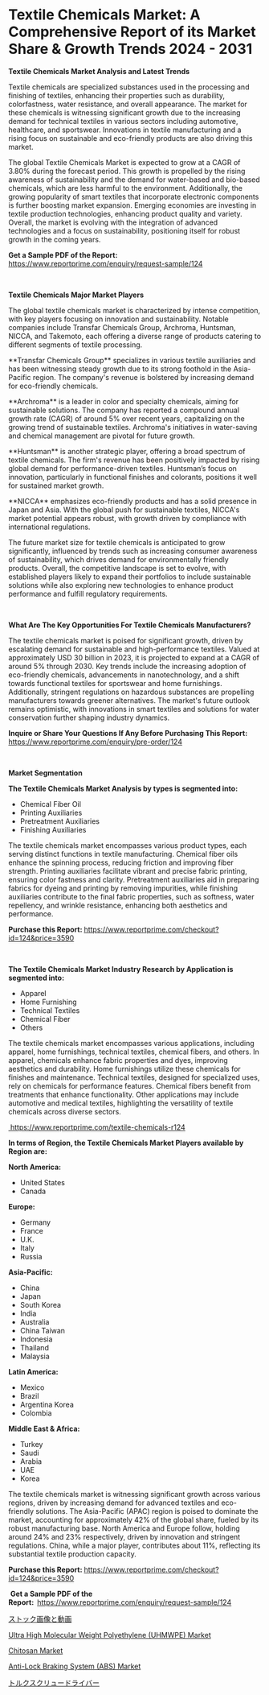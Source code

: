 <p><h1>Textile Chemicals Market: A Comprehensive Report of its Market Share & Growth Trends 2024 - 2031</h1></p><p><strong>Textile Chemicals Market Analysis and Latest Trends</strong></p>
<p><p>Textile chemicals are specialized substances used in the processing and finishing of textiles, enhancing their properties such as durability, colorfastness, water resistance, and overall appearance. The market for these chemicals is witnessing significant growth due to the increasing demand for technical textiles in various sectors including automotive, healthcare, and sportswear. Innovations in textile manufacturing and a rising focus on sustainable and eco-friendly products are also driving this market.</p><p>The global Textile Chemicals Market is expected to grow at a CAGR of 3.80% during the forecast period. This growth is propelled by the rising awareness of sustainability and the demand for water-based and bio-based chemicals, which are less harmful to the environment. Additionally, the growing popularity of smart textiles that incorporate electronic components is further boosting market expansion. Emerging economies are investing in textile production technologies, enhancing product quality and variety. Overall, the market is evolving with the integration of advanced technologies and a focus on sustainability, positioning itself for robust growth in the coming years.</p></p>
<p><strong>Get a Sample PDF of the Report:&nbsp;</strong> <a href="https://www.reportprime.com/enquiry/request-sample/124">https://www.reportprime.com/enquiry/request-sample/124</a></p>
<p>&nbsp;</p>
<p><strong>Textile Chemicals Major Market Players</strong></p>
<p><p>The global textile chemicals market is characterized by intense competition, with key players focusing on innovation and sustainability. Notable companies include Transfar Chemicals Group, Archroma, Huntsman, NICCA, and Takemoto, each offering a diverse range of products catering to different segments of textile processing.</p><p>**Transfar Chemicals Group** specializes in various textile auxiliaries and has been witnessing steady growth due to its strong foothold in the Asia-Pacific region. The company's revenue is bolstered by increasing demand for eco-friendly chemicals.</p><p>**Archroma** is a leader in color and specialty chemicals, aiming for sustainable solutions. The company has reported a compound annual growth rate (CAGR) of around 5% over recent years, capitalizing on the growing trend of sustainable textiles. Archroma's initiatives in water-saving and chemical management are pivotal for future growth.</p><p>**Huntsman** is another strategic player, offering a broad spectrum of textile chemicals. The firm's revenue has been positively impacted by rising global demand for performance-driven textiles. Huntsman’s focus on innovation, particularly in functional finishes and colorants, positions it well for sustained market growth.</p><p>**NICCA** emphasizes eco-friendly products and has a solid presence in Japan and Asia. With the global push for sustainable textiles, NICCA's market potential appears robust, with growth driven by compliance with international regulations.</p><p>The future market size for textile chemicals is anticipated to grow significantly, influenced by trends such as increasing consumer awareness of sustainability, which drives demand for environmentally friendly products. Overall, the competitive landscape is set to evolve, with established players likely to expand their portfolios to include sustainable solutions while also exploring new technologies to enhance product performance and fulfill regulatory requirements.</p></p>
<p>&nbsp;</p>
<p><strong>What Are The Key Opportunities For Textile Chemicals Manufacturers?</strong></p>
<p><p>The textile chemicals market is poised for significant growth, driven by escalating demand for sustainable and high-performance textiles. Valued at approximately USD 30 billion in 2023, it is projected to expand at a CAGR of around 5% through 2030. Key trends include the increasing adoption of eco-friendly chemicals, advancements in nanotechnology, and a shift towards functional textiles for sportswear and home furnishings. Additionally, stringent regulations on hazardous substances are propelling manufacturers towards greener alternatives. The market's future outlook remains optimistic, with innovations in smart textiles and solutions for water conservation further shaping industry dynamics.</p></p>
<p><strong>Inquire or Share Your Questions If Any Before Purchasing This Report:</strong> <a href="https://www.reportprime.com/enquiry/pre-order/124">https://www.reportprime.com/enquiry/pre-order/124</a></p>
<p>&nbsp;</p>
<p><strong>Market Segmentation</strong></p>
<p><strong>The Textile Chemicals Market Analysis by types is segmented into:</strong></p>
<p><ul><li>Chemical Fiber Oil</li><li>Printing Auxiliaries</li><li>Pretreatment Auxiliaries</li><li>Finishing Auxiliaries</li></ul></p>
<p><p>The textile chemicals market encompasses various product types, each serving distinct functions in textile manufacturing. Chemical fiber oils enhance the spinning process, reducing friction and improving fiber strength. Printing auxiliaries facilitate vibrant and precise fabric printing, ensuring color fastness and clarity. Pretreatment auxiliaries aid in preparing fabrics for dyeing and printing by removing impurities, while finishing auxiliaries contribute to the final fabric properties, such as softness, water repellency, and wrinkle resistance, enhancing both aesthetics and performance.</p></p>
<p><strong>Purchase this Report:&nbsp;</strong><a href="https://www.reportprime.com/checkout?id=124&price=3590">https://www.reportprime.com/checkout?id=124&price=3590</a></p>
<p>&nbsp;</p>
<p><strong>The Textile Chemicals Market Industry Research by Application is segmented into:</strong></p>
<p><ul><li>Apparel</li><li>Home Furnishing</li><li>Technical Textiles</li><li>Chemical Fiber</li><li>Others</li></ul></p>
<p><p>The textile chemicals market encompasses various applications, including apparel, home furnishings, technical textiles, chemical fibers, and others. In apparel, chemicals enhance fabric properties and dyes, improving aesthetics and durability. Home furnishings utilize these chemicals for finishes and maintenance. Technical textiles, designed for specialized uses, rely on chemicals for performance features. Chemical fibers benefit from treatments that enhance functionality. Other applications may include automotive and medical textiles, highlighting the versatility of textile chemicals across diverse sectors.</p></p>
<p><a href="https://www.reportprime.com/textile-chemicals-r124">&nbsp;https://www.reportprime.com/textile-chemicals-r124</a></p>
<p><strong>In terms of Region, the Textile Chemicals Market Players available by Region are:</strong></p>
<p>
    <p> <strong> North America: </strong>
        <ul>
            <li>United States</li>
            <li>Canada</li>
        </ul>
        </p> 
    <p> <strong> Europe: </strong>
        <ul>
            <li>Germany</li>
            <li>France</li>
            <li>U.K.</li>
            <li>Italy</li>
            <li>Russia</li>
        </ul>
        </p> 
    <p> <strong> Asia-Pacific: </strong>
        <ul>
            <li>China</li>
            <li>Japan</li>
            <li>South Korea</li>
            <li>India</li>
            <li>Australia</li>
            <li>China Taiwan</li>
            <li>Indonesia</li>
            <li>Thailand</li>
            <li>Malaysia</li>
        </ul>
        </p> 
    <p> <strong> Latin America: </strong>
        <ul>
            <li>Mexico</li>
            <li>Brazil</li>
            <li>Argentina Korea</li>
            <li>Colombia</li>
        </ul>
        </p> 
    <p> <strong> Middle East & Africa: </strong>
        <ul>
            <li>Turkey</li>
            <li>Saudi</li>
            <li>Arabia</li>
            <li>UAE</li>
            <li>Korea</li>
        </ul>
    </p>
    </p>
<p><p>The textile chemicals market is witnessing significant growth across various regions, driven by increasing demand for advanced textiles and eco-friendly solutions. The Asia-Pacific (APAC) region is poised to dominate the market, accounting for approximately 42% of the global share, fueled by its robust manufacturing base. North America and Europe follow, holding around 24% and 23% respectively, driven by innovation and stringent regulations. China, while a major player, contributes about 11%, reflecting its substantial textile production capacity.</p></p>
<p><strong>Purchase this Report: </strong><a href="https://www.reportprime.com/checkout?id=124&price=3590">https://www.reportprime.com/checkout?id=124&price=3590</a></p>
<p>&nbsp;<strong>Get a Sample PDF of the Report:&nbsp;&nbsp;</strong><a href="https://www.reportprime.com/enquiry/request-sample/124">https://www.reportprime.com/enquiry/request-sample/124</a></p>
<p><strong></strong></p>
<p><p><a href="https://medium.com/@rudysimonis2023/%E3%82%B9%E3%83%88%E3%83%83%E3%82%AF%E7%94%BB%E5%83%8F%E3%81%8A%E3%82%88%E3%81%B3%E5%8B%95%E7%94%BB%E5%B8%82%E5%A0%B4-2024%E5%B9%B4%E3%81%8B%E3%82%892031%E5%B9%B4%E3%81%BE%E3%81%A7%E3%81%AE%E6%A5%AD%E7%95%8C%E5%8B%95%E5%90%91%E3%81%A8%E4%BA%88%E6%B8%AC-b84862f189d9">ストック画像と動画</a></p><p><a href="https://issuu.com/reportprime-2/docs/ultra-high-molecular-weight-polyeth_29e7d1582362d0">Ultra High Molecular Weight Polyethylene (UHMWPE) Market</a></p><p><a href="https://github.com/bmorecock/Market-Research-Report-List-5/blob/main/chitosan-market.md">Chitosan Market</a></p><p><a href="https://issuu.com/reportprime-2/docs/anti-lock-braking-system-abs-market_d8d6b8a4989c50">Anti-Lock Braking System (ABS) Market</a></p><p><a href="https://medium.com/@verniebarton2023/%E3%83%88%E3%83%AB%E3%82%AF%E3%82%B9%E3%82%AF%E3%83%AA%E3%83%A5%E3%83%BC%E3%83%89%E3%83%A9%E3%82%A4%E3%83%90%E3%83%BC%E5%B8%82%E5%A0%B4%E3%81%AE%E3%83%88%E3%83%AC%E3%83%B3%E3%83%89%E3%81%A8%E5%88%86%E6%9E%90-%E5%B0%86%E6%9D%A5%E3%81%AE%E6%88%90%E9%95%B7%E3%81%AE%E6%A9%9F%E4%BC%9A%E3%81%A8%E8%AA%B2%E9%A1%8C-2024%E5%B9%B4-2031%E5%B9%B4-5e0eb0f8bc0d">トルクスクリュードライバー</a></p></p>